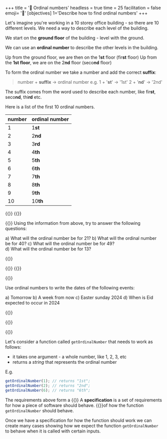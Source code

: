 +++
title = '🧮 Ordinal numbers'
headless = true
time = 25
facilitation = false
emoji= '🧩'
[objectives]
    1='Describe how to find ordinal numbers'
+++

Let's imagine you're working in a 10 storey office building - so there are 10 different levels.
We need a way to describe each level of the building.

We start on the **ground floor** of the building - level with the ground.

We can use an **ordinal number** to describe the other levels in the building.

Up from the ground floor, we are then on the 1**st** floor (fir**st** floor)
Up from the **1st floor**, we are on the 2**nd** floor (seco**nd** floor)

To form the ordinal number we take a number and add the correct **suffix**:

> number + **suffix** -> ordinal number
> e.g.
> 1 + '**st**' -> '1st'
> 2 + '**nd**' -> '2nd'

The suffix comes from the word used to describe each number, like fir**st**, seco**nd**, thi**rd** etc.

Here is a list of the first 10 ordinal numbers.

| number | ordinal number |
| ------ | -------------- |
| 1      | 1**st**        |
| 2      | 2**nd**        |
| 3      | 3**rd**        |
| 4      | 4**th**        |
| 5      | 5**th**        |
| 6      | 6**th**        |
| 7      | 7**th**        |
| 8      | 8**th**        |
| 9      | 9**th**        |
| 10     | 10**th**       |

{{<tabs name="exercises">}}
{{<tab name="Exercise 1">}}

{{<note title="ordinals">}}
Using the information from above, try to answer the following questions:

a) What will the ordinal number be for 21?
b) What will the ordinal number be for 40?
c) What will the ordinal number be for 49?  
d) What will the ordinal number be for 13?

{{</note>}}

{{</tab>}}
{{<tab name="Exercise 2">}}

{{<note title="📆 Using dates">}}

Use ordinal numbers to write the dates of the following events:

a) Tomorrow
b) A week from now
c) Easter sunday 2024
d) When is Eid expected to occur in 2024

{{</note>}}

{{</tab>}}

{{</tabs>}}

Let's consider a function called `getOrdinalNumber` that needs to work as follows:

- it takes one argument - a whole number, like 1, 2, 3, etc
- returns a _string_ that represents the ordinal number

E.g.

```js
getOrdinalNumber(1); // returns "1st";
getOrdinalNumber(2); // returns "2nd";
getOrdinalNumber(6); // returns "6th";
```

The requirements above form a {{<tooltip title="specification" >}}
A **specification** is a set of requirements for how a piece of software should behave.
{{</tooltip>}}of how the function `getOrdinalNumber` should behave.

Once we have a specification for how the function should work we can create many cases showing how we expect the function `getOrdinalNumber` to behave when it is called with certain inputs.
